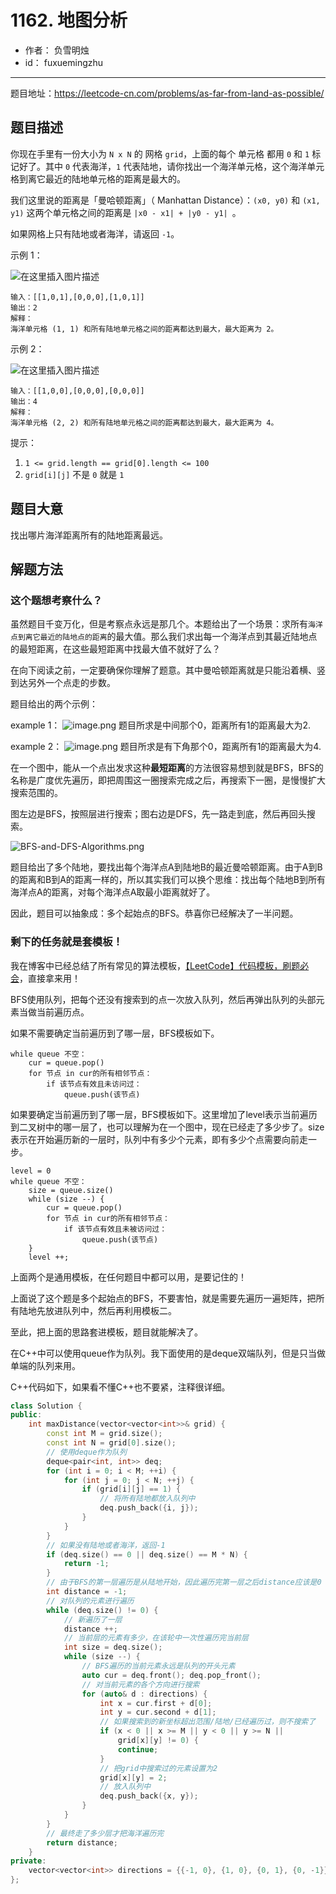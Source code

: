 # 1162. 地图分析

- 作者：    负雪明烛
- id：      fuxuemingzhu

---



题目地址：https://leetcode-cn.com/problems/as-far-from-land-as-possible/

## 题目描述

你现在手里有一份大小为 `N x N` 的 网格 `grid`，上面的每个 单元格 都用 `0` 和 `1` 标记好了。其中 `0` 代表海洋，`1` 代表陆地，请你找出一个海洋单元格，这个海洋单元格到离它最近的陆地单元格的距离是最大的。

我们这里说的距离是「曼哈顿距离」（ Manhattan Distance）：`(x0, y0)` 和 `(x1, y1)` 这两个单元格之间的距离是 `|x0 - x1| + |y0 - y1| `。

如果网格上只有陆地或者海洋，请返回 `-1`。

 

示例 1：

![在这里插入图片描述](https://img-blog.csdnimg.cn/20210216131534798.png)

	输入：[[1,0,1],[0,0,0],[1,0,1]]
	输出：2
	解释： 
	海洋单元格 (1, 1) 和所有陆地单元格之间的距离都达到最大，最大距离为 2。

示例 2：


![在这里插入图片描述](https://img-blog.csdnimg.cn/20210216131548885.png)

	输入：[[1,0,0],[0,0,0],[0,0,0]]
	输出：4
	解释： 
	海洋单元格 (2, 2) 和所有陆地单元格之间的距离都达到最大，最大距离为 4。


提示：

1. `1 <= grid.length == grid[0].length <= 100`
2. `grid[i][j]` 不是 `0` 就是 `1`


## 题目大意

找出哪片海洋距离所有的陆地距离最远。

## 解题方法
### 这个题想考察什么？

虽然题目千变万化，但是考察点永远是那几个。本题给出了一个场景：求所有`海洋点到离它最近的陆地点的距离`的最大值。那么我们求出每一个海洋点到其最近陆地点的最短距离，在这些最短距离中找最大值不就好了么？

在向下阅读之前，一定要确保你理解了题意。其中曼哈顿距离就是只能沿着横、竖到达另外一个点走的步数。

题目给出的两个示例：
    
example 1：
![image.png](https://imgconvert.csdnimg.cn/aHR0cHM6Ly9waWMubGVldGNvZGUtY24uY29tLzU4Y2RkYjEzZTg0NTZjMTkyMTIzNGYxYjliYTk4NzdmZjMzMzIzNGNiYTc3ZjM2N2UwNTY4MGMzOTJmODliMmUtaW1hZ2UucG5n?x-oss-process=image/format,png)
题目所求是中间那个0，距离所有1的距离最大为2.

example 2：
![image.png](https://imgconvert.csdnimg.cn/aHR0cHM6Ly9waWMubGVldGNvZGUtY24uY29tLzUyM2I0MzdjNTA4YWM3ZTcxYzhkNDM3YjJjNzFiYzM1YjIzM2Q0YzMwYjg1MzNlMmZiYmQ2YWNlNmNjNDIyMWYtaW1hZ2UucG5n?x-oss-process=image/format,png)
题目所求是有下角那个0，距离所有1的距离最大为4.

在一个图中，能从一个点出发求这种**最短距离**的方法很容易想到就是BFS，BFS的名称是广度优先遍历，即把周围这一圈搜索完成之后，再搜索下一圈，是慢慢扩大搜索范围的。

图左边是BFS，按照层进行搜索；图右边是DFS，先一路走到底，然后再回头搜索。

![BFS-and-DFS-Algorithms.png](https://imgconvert.csdnimg.cn/aHR0cHM6Ly9waWMubGVldGNvZGUtY24uY29tLzc1ZmM0MmEyY2ZhY2Y2ZTQxYTg2YjM0YjE4NjFkMmNkY2QyOTY1YjIwZDhlYmMwYTZkY2M0MWJiMWZiY2VhMzEtQkZTLWFuZC1ERlMtQWxnb3JpdGhtcy5wbmc?x-oss-process=image/format,png)

题目给出了多个陆地，要找出每个海洋点A到陆地B的最近曼哈顿距离。由于A到B的距离和B到A的距离一样的，所以其实我们可以换个思维：找出每个陆地B到所有海洋点A的距离，对每个海洋点A取最小距离就好了。

因此，题目可以抽象成：多个起始点的BFS。恭喜你已经解决了一半问题。

### 剩下的任务就是套模板！

我在博客中已经总结了所有常见的算法模板，[【LeetCode】代码模板，刷题必会](https://blog.csdn.net/fuxuemingzhu/article/details/101900729)，直接拿来用！

BFS使用队列，把每个还没有搜索到的点一次放入队列，然后再弹出队列的头部元素当做当前遍历点。

如果不需要确定当前遍历到了哪一层，BFS模板如下。

```
while queue 不空：
    cur = queue.pop()
    for 节点 in cur的所有相邻节点：
        if 该节点有效且未访问过：
            queue.push(该节点)
```

如果要确定当前遍历到了哪一层，BFS模板如下。这里增加了level表示当前遍历到二叉树中的哪一层了，也可以理解为在一个图中，现在已经走了多少步了。size表示在开始遍历新的一层时，队列中有多少个元素，即有多少个点需要向前走一步。

```
level = 0
while queue 不空：
    size = queue.size()
    while (size --) {
        cur = queue.pop()
        for 节点 in cur的所有相邻节点：
            if 该节点有效且未被访问过：
                queue.push(该节点)
    }
    level ++;
```

上面两个是通用模板，在任何题目中都可以用，是要记住的！

上面说了这个题是多个起始点的BFS，不要害怕，就是需要先遍历一遍矩阵，把所有陆地先放进队列中，然后再利用模板二。

至此，把上面的思路套进模板，题目就能解决了。

在C++中可以使用queue作为队列。我下面使用的是deque双端队列，但是只当做单端的队列来用。

C++代码如下，如果看不懂C++也不要紧，注释很详细。

```cpp
class Solution {
public:
    int maxDistance(vector<vector<int>>& grid) {
        const int M = grid.size();
        const int N = grid[0].size();
        // 使用deque作为队列
        deque<pair<int, int>> deq;
        for (int i = 0; i < M; ++i) {
            for (int j = 0; j < N; ++j) {
                if (grid[i][j] == 1) {
                    // 将所有陆地都放入队列中
                    deq.push_back({i, j});
                }
            }
        }
        // 如果没有陆地或者海洋，返回-1
        if (deq.size() == 0 || deq.size() == M * N) {
            return -1;
        }
        // 由于BFS的第一层遍历是从陆地开始，因此遍历完第一层之后distance应该是0
        int distance = -1;
        // 对队列的元素进行遍历
        while (deq.size() != 0) {
            // 新遍历了一层
            distance ++;
            // 当前层的元素有多少，在该轮中一次性遍历完当前层
            int size = deq.size();
            while (size --) {
                // BFS遍历的当前元素永远是队列的开头元素
                auto cur = deq.front(); deq.pop_front();
                // 对当前元素的各个方向进行搜索
                for (auto& d : directions) {
                    int x = cur.first + d[0];
                    int y = cur.second + d[1];
                    // 如果搜索到的新坐标超出范围/陆地/已经遍历过，则不搜索了
                    if (x < 0 || x >= M || y < 0 || y >= N ||
                        grid[x][y] != 0) {
                        continue;
                    }
                    // 把grid中搜索过的元素设置为2
                    grid[x][y] = 2;
                    // 放入队列中
                    deq.push_back({x, y});
                }
            }
        }
        // 最终走了多少层才把海洋遍历完
        return distance;
    }
private:
    vector<vector<int>> directions = {{-1, 0}, {1, 0}, {0, 1}, {0, -1}};
};
```

 